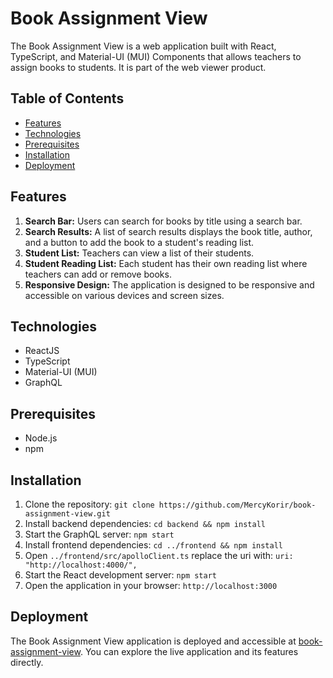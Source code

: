 # Book Assignment View

The Book Assignment View is a web application built with React, TypeScript, and Material-UI (MUI) Components that allows teachers to assign books to students. It is part of the web viewer product.

## Table of Contents

- [Features](#features)
- [Technologies](#technologies)
- [Prerequisites](#prerequisites)
- [Installation](#installation)
- [Deployment](#deployment)

## Features

1. **Search Bar:** Users can search for books by title using a search bar.
2. **Search Results:** A list of search results displays the book title, author, and a button to add the book to a student's reading list.
3. **Student List:** Teachers can view a list of their students.
4. **Student Reading List:** Each student has their own reading list where teachers can add or remove books.
5. **Responsive Design:** The application is designed to be responsive and accessible on various devices and screen sizes.

## Technologies

- ReactJS
- TypeScript
- Material-UI (MUI)
- GraphQL

## Prerequisites

- Node.js
- npm

## Installation

1. Clone the repository: `git clone https://github.com/MercyKorir/book-assignment-view.git`
2. Install backend dependencies: `cd backend && npm install`
3. Start the GraphQL server: `npm start`
4. Install frontend dependencies: `cd ../frontend && npm install`
5. Open
   `../frontend/src/apolloClient.ts`
   replace the uri with:
   `uri: "http://localhost:4000/",`
6. Start the React development server: `npm start`
7. Open the application in your browser: `http://localhost:3000`

## Deployment

The Book Assignment View application is deployed and accessible at [book-assignment-view](https://book-assignment-view.netlify.app/). You can explore the live application and its features directly.
